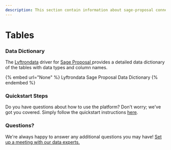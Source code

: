 ```yaml
---
description: This section contain information about sage-proposal connector tables information
---
```


# Tables

### Data Dictionary

The [Lyftrondata](https://www.lyftrondata.com/) driver for [Sage Proposal](None/)[ ](https://www.lyftrondata.com/integration/sage-proposal/)provides a detailed data dictionary of the tables with data types and column names.

{% embed url="None" %}
Lyftrondata Sage Proposal Data Dictionary
{% endembed %}

### Quickstart Steps

Do you have questions about how to use the platform? Don't worry; we've got you covered. Simply follow the quickstart instructions [here](../README.md).

### Questions? <a href="#questions" id="questions"></a>

We're always happy to answer any additional questions you may have! [Set up a meeting with our data experts.](https://www.lyftrondata.com/book-a-meeting/)

